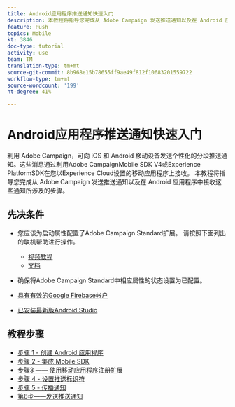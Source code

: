 ```yaml
---
title: Android应用程序推送通知快速入门
description: 本教程将指导您完成从 Adobe Campaign 发送推送通知以及在 Android 应用程序中接收这些通知所涉及的步骤。
feature: Push
topics: Mobile
kt: 3846
doc-type: tutorial
activity: use
team: TM
translation-type: tm+mt
source-git-commit: 8b968e15b78655ff9ae49f812f10683201559722
workflow-type: tm+mt
source-wordcount: '199'
ht-degree: 41%

---
```



# Android应用程序推送通知快速入门

利用 Adobe Campaign，可向 iOS 和 Android 移动设备发送个性化的分段推送通知。这些消息通过利用Adobe CampaignMobile SDK V4或Experience PlatformSDK在您以Experience Cloud设置的移动应用程序上接收。
本教程将指导您完成从 Adobe Campaign 发送推送通知以及在 Android 应用程序中接收这些通知所涉及的步骤。

## 先决条件

* 您应该为启动属性配置了Adobe Campaign Standard扩展。 请按照下面列出的联机帮助进行操作。
   * [视频教程](https://video.tv.adobe.com/v/26224?quality=12&captions=chi_hans)
   * [文档](https://docs.adobe.com/content/help/en/campaign-learn/campaign-standard-tutorials/communication-channels/mobile/configure-mobile-apps-using-aep-sdk.html)

* 确保将Adobe Campaign Standard中相应属性的状态设置为已配置。
* [具有有效的Google Firebase帐户](https://firebase.google.com)
* [已安装最新版Android Studio](https://developer.android.com/studio)

## 教程步骤

* [步骤 1 - 创建 Android 应用程序](/help/tutorial-push-notifications-android/create-android-app.md)
* [步骤 2 - 集成 Mobile SDK](/help/tutorial-push-notifications-android/integrating-with-mobile-sdk.md)
* [步骤3 —— 使用移动应用程序注册扩展](/help/tutorial-push-notifications-android/register-mobile-extensions.md)
* [步骤 4 - 设置推送标识符](/help/tutorial-push-notifications-android/set-push-identifier.md)
* [步骤 5 - 传播通知](/help/tutorial-push-notifications-android/propagate-notification.md)
* [第6步——发送推送通知](/help/tutorial-push-notifications-android/send-push-notification.md)
